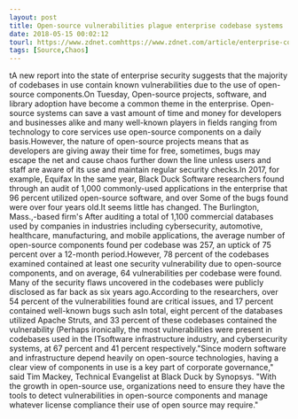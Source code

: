 ```yaml
---
layout: post
title: Open-source vulnerabilities plague enterprise codebase systems
date: 2018-05-15 00:02:12
tourl: https://www.zdnet.comhttps://www.zdnet.com/article/enterprise-codebases-plagued-by-open-source-vulnerabilities/
tags: [Source,Chaos]
---
```

tA new report into the state of enterprise security suggests that the majority of codebases in use contain known vulnerabilities due to the use of open-source components.On Tuesday, Open-source projects, software, and library adoption have become a common theme in the enterprise. Open-source systems can save a vast amount of time and money for developers and businesses alike and many well-known players in fields ranging from technology to core services use open-source components on a daily basis.However, the nature of open-source projects means that as developers are giving away their time for free, sometimes, bugs may escape the net and cause chaos further down the line unless users and staff are aware of its use and maintain regular security checks.In 2017, for example, Equifax In the same year, Black Duck Software researchers found through an audit of 1,000 commonly-used applications in the enterprise that 96 percent utilized open-source software, and over Some of the bugs found were over four years old.It seems little has changed. The Burlington, Mass.,-based firm's After auditing a total of 1,100 commercial databases used by companies in industries including cybersecurity, automotive, healthcare, manufacturing, and mobile applications, the average number of open-source components found per codebase was 257, an uptick of 75 percent over a 12-month period.However, 78 percent of the codebases examined contained at least one security vulnerability due to open-source components, and on average, 64 vulnerabilities per codebase were found. Many of the security flaws uncovered in the codebases were publicly disclosed as far back as six years ago.According to the researchers, over 54 percent of the vulnerabilities found are critical issues, and 17 percent contained well-known bugs such asIn total, eight percent of the databases utilized Apache Struts, and 33 percent of these codebases contained the vulnerability (Perhaps ironically, the most vulnerabilities were present in codebases used in the ITsoftware infrastructure industry, and cybersecurity systems, at 67 percent and 41 percent respectively."Since modern software and infrastructure depend heavily on open-source technologies, having a clear view of components in use is a key part of corporate governance," said Tim Mackey, Technical Evangelist at Black Duck by Synopsys. "With the growth in open-source use, organizations need to ensure they have the tools to detect vulnerabilities in open-source components and manage whatever license compliance their use of open source may require."